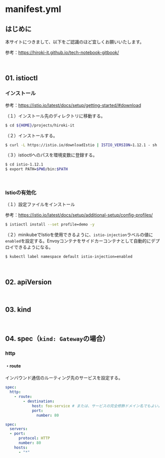 # manifest.yml

## はじめに

本サイトにつきまして、以下をご認識のほど宜しくお願いいたします。

参考：https://hiroki-it.github.io/tech-notebook-gitbook/

<br>

## 01. istioctl

### インストール

参考：https://istio.io/latest/docs/setup/getting-started/#download

（１）インストール先のディレクトリに移動する。

```bash
$ cd ${HOME}/projects/hiroki-it
```

（２）インストールする。

```bash
$ curl -L https://istio.io/downloadIstio | ISTIO_VERSION=1.12.1 - sh
```

（３）istioctlへのパスを環境変数に登録する。

```bash
$ cd istio-1.12.1
$ export PATH=$PWD/bin:$PATH
```

<br>

### Istioの有効化

（１）設定ファイルをインストール

参考：https://istio.io/latest/docs/setup/additional-setup/config-profiles/

```bash
$ istioctl install --set profile=demo -y
```

（２）minikubeでIstioを使用できるように、```istio-injection```ラベルの値に```enabled```を設定する。Envoyコンテナをサイドカーコンテナとして自動的にデプロイできるようになる。

```bash
$ kubectl label namespace default istio-injection=enabled
```

<br>

## 02. apiVersion

<br>

## 03. kind

<br>

## 04. spec（```kind: Gateway```の場合）

### http

#### ・route

インバウンド通信のルーティング先のサービスを設定する。

```yaml
spec:
  http:
    - route:
        - destination:
            host: foo-service # または、サービスの完全修飾ドメイン名でもよい。
            port:
              number: 80
```

```yaml
spec:
  servers:
  - port:
      protocol: HTTP
      number: 80
    hosts:
      - "*" 
```

